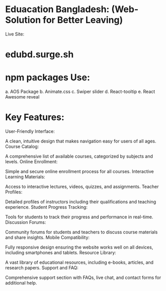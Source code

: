 # Eduacation Bangladesh: (Web-Solution for Better Leaving)

Live Site: 
# edubd.surge.sh

# npm packages Use:
a. AOS Package
b. Animate.css
c. Swiper slider
d. React-tooltip
e. React Awesome reveal

# Key Features:
User-Friendly Interface:

A clean, intuitive design that makes navigation easy for users of all ages.
Course Catalog:

A comprehensive list of available courses, categorized by subjects and levels.
Online Enrollment:

Simple and secure online enrollment process for all courses.
Interactive Learning Materials:

Access to interactive lectures, videos, quizzes, and assignments.
Teacher Profiles:

Detailed profiles of instructors including their qualifications and teaching experience.
Student Progress Tracking:

Tools for students to track their progress and performance in real-time.
Discussion Forums:

Community forums for students and teachers to discuss course materials and share insights.
Mobile Compatibility:

Fully responsive design ensuring the website works well on all devices, including smartphones and tablets.
Resource Library:

A vast library of educational resources, including e-books, articles, and research papers.
Support and FAQ:

Comprehensive support section with FAQs, live chat, and contact forms for additional help.